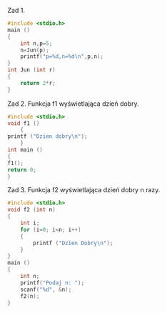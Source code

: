 Zad 1.

```c
#include <stdio.h>
main () 
{ 
    int n,p=5;
    n=Jun(p);
    printf("p=%d,n=%d\n",p,n);
}
int Jun (int r) 
{
    return 2*r;
}
```

Zad 2. Funkcja f1 wyświetlająca dzień dobry.

```c
#include <stdio.h>
void f1 ()
    {
printf ("Dzien dobry\n");
    }
int main ()
{
f1();
return 0;
}
```

Zad 3. Funkcja f2 wyświetlająca dzień dobry n razy.

```c
#include <stdio.h>
void f2 (int n)
{
    int i;
    for (i=0; i<n; i++)
    {
        printf ("Dzien Dobry\n");
    }
}
main ()
{
    int n;
    printf("Podaj n: ");
    scanf("%d", &n);
    f2(n);
}
```
